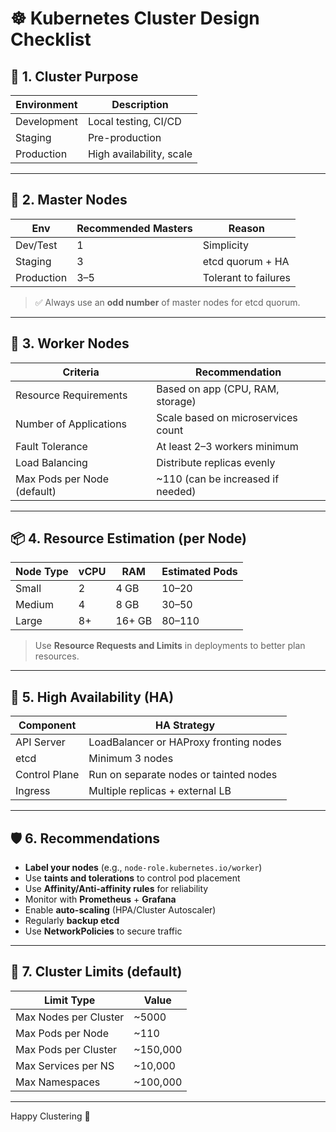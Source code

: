 # ☸️ Kubernetes Cluster Design Checklist

## 🔰 1. Cluster Purpose

| Environment | Description              |
|-------------|--------------------------|
| Development | Local testing, CI/CD     |
| Staging     | Pre-production           |
| Production  | High availability, scale |

---

## 🧠 2. Master Nodes

| Env        | Recommended Masters | Reason                                  |
|------------|---------------------|-----------------------------------------|
| Dev/Test   | 1                   | Simplicity                              |
| Staging    | 3                   | etcd quorum + HA                        |
| Production | 3–5                 | Tolerant to failures                    |

> ✅ Always use an **odd number** of master nodes for etcd quorum.

---

## 🧱 3. Worker Nodes

| Criteria                  | Recommendation                         |
|---------------------------|-----------------------------------------|
| Resource Requirements     | Based on app (CPU, RAM, storage)        |
| Number of Applications    | Scale based on microservices count      |
| Fault Tolerance           | At least 2–3 workers minimum            |
| Load Balancing            | Distribute replicas evenly              |
| Max Pods per Node (default) | ~110 (can be increased if needed)      |

---

## 📦 4. Resource Estimation (per Node)

| Node Type  | vCPU | RAM    | Estimated Pods |
|------------|------|--------|----------------|
| Small      | 2    | 4 GB   | 10–20          |
| Medium     | 4    | 8 GB   | 30–50          |
| Large      | 8+   | 16+ GB | 80–110         |

> Use **Resource Requests and Limits** in deployments to better plan resources.

---

## 🔐 5. High Availability (HA)

| Component     | HA Strategy                            |
|---------------|----------------------------------------|
| API Server    | LoadBalancer or HAProxy fronting nodes |
| etcd          | Minimum 3 nodes                        |
| Control Plane | Run on separate nodes or tainted nodes |
| Ingress       | Multiple replicas + external LB        |

---

## 🛡️ 6. Recommendations

- **Label your nodes** (e.g., `node-role.kubernetes.io/worker`)
- Use **taints and tolerations** to control pod placement
- Use **Affinity/Anti-affinity rules** for reliability
- Monitor with **Prometheus** + **Grafana**
- Enable **auto-scaling** (HPA/Cluster Autoscaler)
- Regularly **backup etcd**
- Use **NetworkPolicies** to secure traffic

---

## 🚦 7. Cluster Limits (default)

| Limit Type             | Value      |
|------------------------|------------|
| Max Nodes per Cluster  | ~5000      |
| Max Pods per Node      | ~110       |
| Max Pods per Cluster   | ~150,000   |
| Max Services per NS    | ~10,000    |
| Max Namespaces         | ~100,000   |

---

Happy Clustering 🚀
